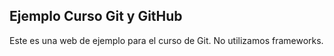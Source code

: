 ## Ejemplo Curso Git y GitHub
Este es una web de ejemplo para el curso de Git.
No utilizamos frameworks.

